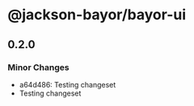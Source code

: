 # @jackson-bayor/bayor-ui

## 0.2.0

### Minor Changes

- a64d486: Testing changeset
- Testing changeset
